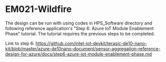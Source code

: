 # EM021-Wildfire

The design can be run with using codes in HPS_Software directory and following reference application's "Step 6: Azure IoT Module Enablement Phase" tutorial. The tutorial requires the previous steps to be completed.

Link to step 6: https://github.com/intel-iot-devkit/terasic-de10-nano-kit/blob/master/azure-de10nano-document/sensor-aggregation-reference-design-for-azure/docs/step6-azure-iot-module-enablement-phase.md
